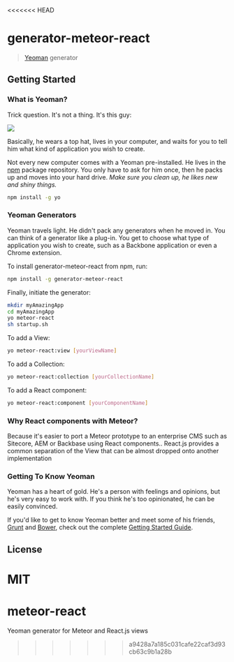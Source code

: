 <<<<<<< HEAD
# generator-meteor-react

> [Yeoman](http://yeoman.io) generator


## Getting Started

### What is Yeoman?

Trick question. It's not a thing. It's this guy:

![](http://i.imgur.com/JHaAlBJ.png)

Basically, he wears a top hat, lives in your computer, and waits for you to tell him what kind of application you wish to create.

Not every new computer comes with a Yeoman pre-installed. He lives in the [npm](https://npmjs.org) package repository. You only have to ask for him once, then he packs up and moves into your hard drive. *Make sure you clean up, he likes new and shiny things.*

```bash
npm install -g yo
```

### Yeoman Generators

Yeoman travels light. He didn't pack any generators when he moved in. You can think of a generator like a plug-in. You get to choose what type of application you wish to create, such as a Backbone application or even a Chrome extension.

To install generator-meteor-react from npm, run:

```bash
npm install -g generator-meteor-react
```

Finally, initiate the generator:

```bash
mkdir myAmazingApp
cd myAmazingApp
yo meteor-react
sh startup.sh
```



To add a View:

```bash
yo meteor-react:view [yourViewName]
```

To add a Collection:

```bash
yo meteor-react:collection [yourCollectionName]
```

To add a React component:

```bash
yo meteor-react:component [yourComponentName]
```


### Why React components with Meteor?

Because it's easier to port a Meteor prototype to an enterprise CMS such as Sitecore, AEM or Backbase using React components.. React.js provides a common separation of the View that can be almost dropped onto another implementation



### Getting To Know Yeoman

Yeoman has a heart of gold. He's a person with feelings and opinions, but he's very easy to work with. If you think he's too opinionated, he can be easily convinced.

If you'd like to get to know Yeoman better and meet some of his friends, [Grunt](http://gruntjs.com) and [Bower](http://bower.io), check out the complete [Getting Started Guide](https://github.com/yeoman/yeoman/wiki/Getting-Started).


## License

MIT
=======
# meteor-react
Yeoman generator for Meteor and React.js views
>>>>>>> a9428a7a185c031cafe22caf3d93cb63c9b1a28b
